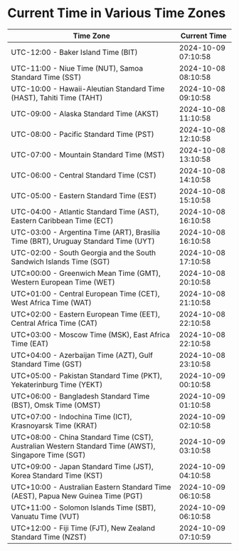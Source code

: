 # Current Time in Various Time Zones

| Time Zone | Current Time |
|-----------|--------------|
| UTC-12:00 - Baker Island Time (BIT) | 2024-10-09 07:10:58 |
| UTC-11:00 - Niue Time (NUT), Samoa Standard Time (SST) | 2024-10-08 08:10:58 |
| UTC-10:00 - Hawaii-Aleutian Standard Time (HAST), Tahiti Time (TAHT) | 2024-10-08 09:10:58 |
| UTC-09:00 - Alaska Standard Time (AKST) | 2024-10-08 11:10:58 |
| UTC-08:00 - Pacific Standard Time (PST) | 2024-10-08 12:10:58 |
| UTC-07:00 - Mountain Standard Time (MST) | 2024-10-08 13:10:58 |
| UTC-06:00 - Central Standard Time (CST) | 2024-10-08 14:10:58 |
| UTC-05:00 - Eastern Standard Time (EST) | 2024-10-08 15:10:58 |
| UTC-04:00 - Atlantic Standard Time (AST), Eastern Caribbean Time (ECT) | 2024-10-08 16:10:58 |
| UTC-03:00 - Argentina Time (ART), Brasília Time (BRT), Uruguay Standard Time (UYT) | 2024-10-08 16:10:58 |
| UTC-02:00 - South Georgia and the South Sandwich Islands Time (SGT) | 2024-10-08 17:10:58 |
| UTC±00:00 - Greenwich Mean Time (GMT), Western European Time (WET) | 2024-10-08 20:10:58 |
| UTC+01:00 - Central European Time (CET), West Africa Time (WAT) | 2024-10-08 21:10:58 |
| UTC+02:00 - Eastern European Time (EET), Central Africa Time (CAT) | 2024-10-08 22:10:58 |
| UTC+03:00 - Moscow Time (MSK), East Africa Time (EAT) | 2024-10-08 22:10:58 |
| UTC+04:00 - Azerbaijan Time (AZT), Gulf Standard Time (GST) | 2024-10-08 23:10:58 |
| UTC+05:00 - Pakistan Standard Time (PKT), Yekaterinburg Time (YEKT) | 2024-10-09 00:10:58 |
| UTC+06:00 - Bangladesh Standard Time (BST), Omsk Time (OMST) | 2024-10-09 01:10:58 |
| UTC+07:00 - Indochina Time (ICT), Krasnoyarsk Time (KRAT) | 2024-10-09 02:10:58 |
| UTC+08:00 - China Standard Time (CST), Australian Western Standard Time (AWST), Singapore Time (SGT) | 2024-10-09 03:10:58 |
| UTC+09:00 - Japan Standard Time (JST), Korea Standard Time (KST) | 2024-10-09 04:10:58 |
| UTC+10:00 - Australian Eastern Standard Time (AEST), Papua New Guinea Time (PGT) | 2024-10-09 06:10:58 |
| UTC+11:00 - Solomon Islands Time (SBT), Vanuatu Time (VUT) | 2024-10-09 06:10:58 |
| UTC+12:00 - Fiji Time (FJT), New Zealand Standard Time (NZST) | 2024-10-09 07:10:59 |
